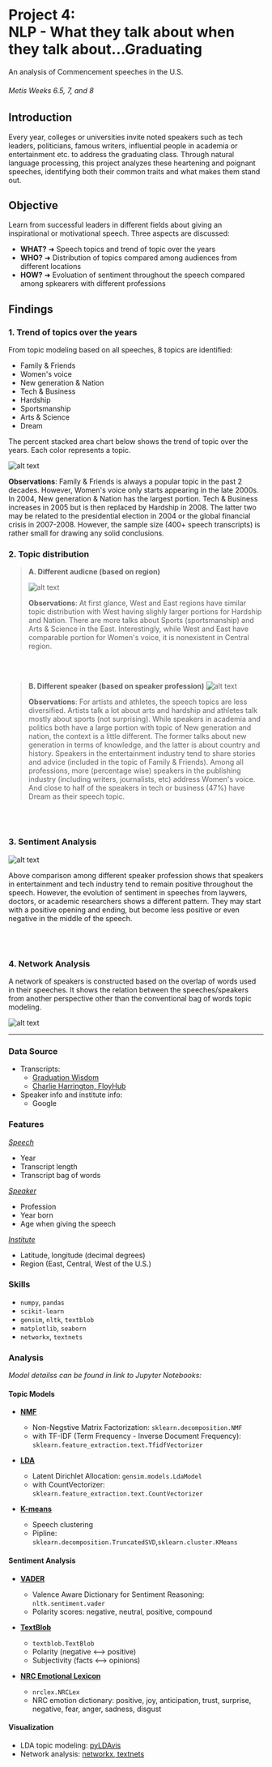 # Project 4: <br/> NLP - What they talk about when they talk about...Graduating
An analysis of Commencement speeches in the U.S.


###### Metis Weeks 6.5, 7, and 8

## Introduction

Every year, colleges or universities invite noted speakers such as tech leaders, politicians, famous writers, influential people in academia or entertainment etc. to address the graduating class. Through natural language processing, this project analyzes these heartening and poignant speeches, identifying both their common traits and what makes them stand out.

## Objective

Learn from successful leaders in different fields about giving an inspirational or motivational speech. Three aspects are discussed:
* **WHAT?**  ➜ Speech topics and trend of topic over the years
* **WHO?**  ➜ Distribution of topics compared among audiences from different locations
* **HOW?**  ➜ Evoluation of sentiment throughout the speech compared among spkearers with different professions

## Findings

### 1. Trend of topics over the years
From topic modeling based on all speeches, 8 topics are identified:
* Family & Friends
* Women's voice
* New generation & Nation
* Tech & Business
* Hardship
* Sportsmanship
* Arts & Science
* Dream

The percent stacked area chart below shows the trend of topic over the years. Each color represents a topic.

![alt text](https://github.com/katiehuang1221/onl_ds5_project_4/blob/main/img/topic_trend_legend_white.png)

**Observations**: Family & Friends is always a popular topic in the past 2 decades. However, Women's voice only starts appearing in the late 2000s. In 2004, New generation & Nation has the largest portion. Tech & Business increases in 2005 but is then replaced by Hardship in 2008. The latter two may be related to the presidential election in 2004 or the global financial crisis in 2007-2008. However, the sample size (400+ speech transcripts) is rather small for drawing any solid conclusions.



### 2. Topic distribution

> **A. Different audicne (based on region)**
> 
> ![alt text](https://github.com/katiehuang1221/onl_ds5_project_4/blob/main/img/topic_region_perc.png)
>
> **Observations**: At first glance, West and East regions have similar topic distribution with West having slighly larger portions for Hardship and Nation. There are more talks about Sports (sportsmanship) and Arts & Science in the East. Interestingly, while West and East have comparable portion for Women's voice, it is nonexistent in Central region.


  <br/>
  <br/>
  
  
> **B. Different speaker (based on speaker profession)**
> ![alt text](https://github.com/katiehuang1221/onl_ds5_project_4/blob/main/img/topic_profession.png)
> 
> **Observations**: For artists and athletes, the speech topics are less diversified. Artists talk a lot about arts and hardship and athletes talk mostly about sports (not surprising). While speakers in academia and politics both have a large portion with topic of New generation and nation, the context is a little different. The former talks about new generation in terms of knowledge, and the latter is about country and history. Speakers in the entertainment industry tend to share stories and advice (included in the topic of Family & Friends). Among all professions, more (percentage wise) speakers in the publishing industry (including writers, journalists, etc) address Women's voice. And close to half of the speakers in tech or business (47%) have Dream as their speech topic.

  <br/>
  <br/>


### 3. Sentiment Analysis
![alt text](https://github.com/katiehuang1221/onl_ds5_project_4/blob/main/img/sent_profession_1x4.png)

Above comparison among different speaker profession shows that speakers in entertainment and tech industry tend to remain positive throughout the speech. However, the evolution of sentiment in speeches from laywers, doctors, or academic researchers shows a different pattern. They may start with a positive opening and ending, but become less positive or even negative in the middle of the speech.

  <br/>
  <br/>


### 4. Network Analysis

A network of speakers is constructed based on the overlap of words used in their speeches. It shows the relation between the speeches/speakers from another perspective other than the conventional bag of words topic modeling.

![alt text](https://github.com/katiehuang1221/onl_ds5_project_4/blob/main/img/network.png)




---

### Data Source

 * Transcripts:
   * [Graduation Wisdom](https://www.graduationwisdom.com/archive/archive000.htm)
   * [Charlie Harrington, FloyHub](https://www.floydhub.com/whatrocks/datasets/commencement)
 * Speaker info and institute info:
   * Google


### Features

<ins>*Speech*</ins>
  - Year
  - Transcript length
  - Transcript bag of words

<ins>*Speaker*</ins>
  - Profession
  - Year born
  - Age when giving the speech

<ins>*Institute*</ins>
  - Latitude, longitude (decimal degrees)
  - Region (East, Central, West of the U.S.)
  
  
 


### Skills

 * `numpy`, `pandas`
 * `scikit-learn`
 * `gensim`, `nltk`, `textblob`
 * `matplotlib`, `seaborn`
 * `networkx`, `textnets`


### Analysis
*Model detailss can be found in link to Jupyter Notebooks:*

#### Topic Models

 * **[NMF](https://github.com/katiehuang1221/onl_ds5_project_4/blob/main/notebook/05_topic_modeling_refine.ipynb)** 
    * Non-Negstive Matrix Factorization: `sklearn.decomposition.NMF`
    * with TF-IDF (Term Frequency - Inverse Document Frequency): `sklearn.feature_extraction.text.TfidfVectorizer`
 * **[LDA](https://github.com/katiehuang1221/onl_ds5_project_4/blob/main/notebook/04_topic_modeling_1.ipynb)**
    * Latent Dirichlet Allocation: `gensim.models.LdaModel`
    * with CountVectorizer: `sklearn.feature_extraction.text.CountVectorizer`

 * **[K-means](https://github.com/katiehuang1221/onl_ds5_project_4/blob/main/notebook/04_topic_modeling_2.ipynb)**
    * Speech clustering
    * Pipline: `sklearn.decomposition.TruncatedSVD`,`sklearn.cluster.KMeans`
 

 
#### Sentiment Analysis

 * **[VADER](https://github.com/katiehuang1221/onl_ds5_project_4/blob/main/notebook/07_sentiment_analysis_refine.ipynb)**
    - Valence Aware Dictionary for Sentiment Reasoning: `nltk.sentiment.vader`
    - Polarity scores: negative, neutral, positive, compound
 * **[TextBlob](https://github.com/katiehuang1221/onl_ds5_project_4/blob/main/notebook/07_sentiment_analysis.ipynb)**
    - `textblob.TextBlob`
    - Polarity (negative ⟷ positive)
    - Subjectivity (facts ⟷ opinions)

 * **[NRC Emotional Lexicon](https://github.com/katiehuang1221/onl_ds5_project_4/blob/main/notebook/08_emotion.ipynb)**
    - `nrclex.NRCLex`
    - NRC emotion dictionary: positive, joy, anticipation, trust, surprise, negative, fear, anger, sadness, disgust
    

 
#### Visualization

 * LDA topic modeling: [pyLDAvis](https://github.com/katiehuang1221/onl_ds5_project_4/blob/main/notebook/10_VIZ_topic_pyLDAvis.ipynb)
 * Network analysis: [networkx, textnets](https://github.com/katiehuang1221/onl_ds5_project_4/blob/main/notebook/09_VIZ_speaker_word.ipynb)

